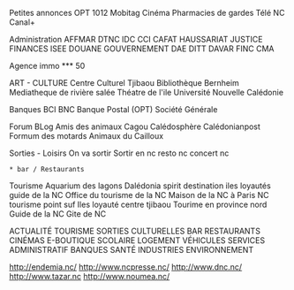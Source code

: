 

Petites annonces
OPT
1012
Mobitag
Cinéma
Pharmacies de gardes
Télé NC
Canal+

Administration
	AFFMAR
	DTNC
	IDC
	CCI
	CAFAT
	HAUSSARIAT
	JUSTICE
	FINANCES
	ISEE
	DOUANE
	GOUVERNEMENT
	DAE
	DITT
	DAVAR
	FINC
	CMA

Agence immo
	*** 50

ART - CULTURE
	Centre Culturel Tjibaou
	Bibliothèque Bernheim
	Mediatheque de rivière salée
	Théatre de l'ile
	Université Nouvelle Calédonie


Banques
	BCI
	BNC
	Banque Postal (OPT)
	Société Générale

Forum BLog
	Amis des animaux 
	Cagou
	Calédosphère
	Calédonianpost
	Formum des motards
	Animaux du Cailloux

Sorties - Loisirs
	On va sortir
	Sortir en nc
	resto nc
	concert nc

	* bar / Restaurants

Tourisme
	Aquarium des lagons 
	Dalédonia spirit
	destination iles loyautés
	guide de la NC
	Office du tourisme de la NC
	Maison de la NC à Paris
	NC tourisme point suf
	Iles loyauté
	centre tjibaou
	Tourime en province nord
	Guide de la NC
	Gite de NC






ACTUALITÉ
TOURISME
SORTIES CULTURELLES
BAR RESTAURANTS
CINÉMAS
E-BOUTIQUE
SCOLAIRE
LOGEMENT
VÉHICULES
SERVICES
ADMINISTRATIF
BANQUES
SANTÉ
INDUSTRIES
ENVIRONNEMENT


http://endemia.nc/
http://www.ncpresse.nc/
http://www.dnc.nc/
http://www.tazar.nc
http://www.noumea.nc/